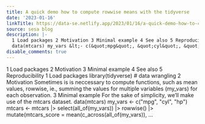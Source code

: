 ```yaml
---
title: A quick demo how to compute rowwise means with the tidyverse
date: '2023-01-16'
linkTitle: https://data-se.netlify.app/2023/01/16/a-quick-demo-how-to-compute-rowwise-means-with-the-tidyverse/
source: sesa blog
description: |-
  1 Load packages 2 Motivation 3 Minimal example 4 See also 5 Reproducibility 1 Load packages library(tidyverse) # data wrangling 2 Motivation Sometimes is is neccessary to compute functions, such as mean values, rowwise, ie., summing the values for multiple variables (my_vars) for each observation. 3 Minimal example For the sake of simplicity, we’ll make use of the mtcars dataset.
  data(mtcars) my_vars &lt;- c(&quot;mpg&quot;, &quot;cyl&quot;, &quot;hp&quot;) mtcars &lt;- mtcars |&gt; select(all_of(my_vars)) |&gt; rowwise() |&gt; mutate(mtcars_score = mean(c_across(all_of(my_vars)), ...
disable_comments: true
---
```

1 Load packages 2 Motivation 3 Minimal example 4 See also 5 Reproducibility 1 Load packages library(tidyverse) # data wrangling 2 Motivation Sometimes is is neccessary to compute functions, such as mean values, rowwise, ie., summing the values for multiple variables (my_vars) for each observation. 3 Minimal example For the sake of simplicity, we’ll make use of the mtcars dataset.
data(mtcars) my_vars &lt;- c(&quot;mpg&quot;, &quot;cyl&quot;, &quot;hp&quot;) mtcars &lt;- mtcars |&gt; select(all_of(my_vars)) |&gt; rowwise() |&gt; mutate(mtcars_score = mean(c_across(all_of(my_vars)), ...